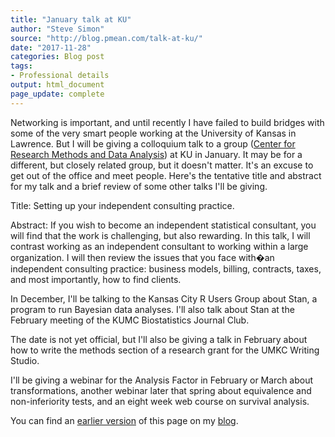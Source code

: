 ```yaml
---
title: "January talk at KU"
author: "Steve Simon"
source: "http://blog.pmean.com/talk-at-ku/"
date: "2017-11-28"
categories: Blog post
tags:
- Professional details
output: html_document
page_update: complete
---
```


Networking is important, and until recently I have failed to build bridges with some of the very smart people working at the University of Kansas in Lawrence. But I will be giving a colloquium talk to a group ([Center for Research Methods and Data Analysis][crmd1]) at KU in January. It may be for a different, but closely related group, but it doesn't matter. It's an excuse to get out of the office and meet people. Here's the tentative title and abstract for my talk and a brief review of some other talks I'll be giving.

<!---More--->

Title: Setting up your independent consulting practice.

Abstract: If you wish to become an independent statistical consultant, you will find that the work is challenging, but also rewarding. In this talk, I will contrast working as an independent consultant to working within a large organization. I will then review the issues that you face with�an independent consulting practice: business models, billing, contracts, taxes, and most importantly, how to find clients.

In December, I'll be talking to the Kansas City R Users Group about Stan, a program to run Bayesian data analyses. I'll also talk about Stan at the February meeting of the KUMC Biostatistics Journal Club.

The date is not yet official, but I'll also be giving a talk in February about how to write the methods section of a research grant for the UMKC Writing Studio.

I'll be giving a webinar for the Analysis Factor in February or March about transformations, another webinar later that spring about equivalence and non-inferiority tests, and an eight week web course on survival analysis.

You can find an [earlier version][sim1] of this page on my [blog][sim2].

[sim1]: http://blog.pmean.com/talk-at-ku/
[sim2]: http://blog.pmean.com

[crmd1]: http://crmda.ku.edu/
